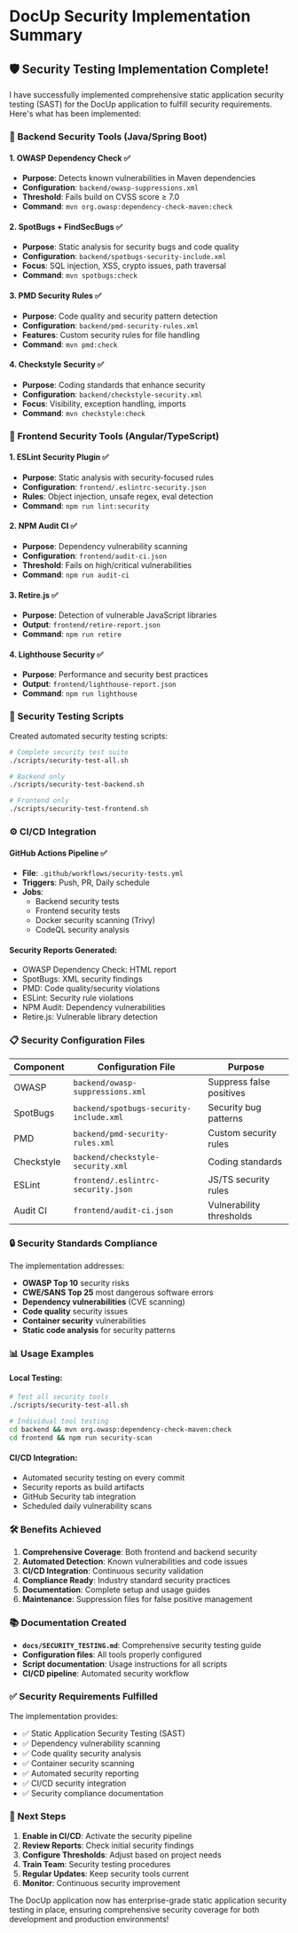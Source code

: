 # DocUp Security Implementation Summary

## 🛡️ **Security Testing Implementation Complete!**

I have successfully implemented comprehensive static application security testing (SAST) for the DocUp application to fulfill security requirements. Here's what has been implemented:

### **🔧 Backend Security Tools (Java/Spring Boot)**

#### 1. **OWASP Dependency Check** ✅
- **Purpose**: Detects known vulnerabilities in Maven dependencies
- **Configuration**: `backend/owasp-suppressions.xml`
- **Threshold**: Fails build on CVSS score ≥ 7.0
- **Command**: `mvn org.owasp:dependency-check-maven:check`

#### 2. **SpotBugs + FindSecBugs** ✅
- **Purpose**: Static analysis for security bugs and code quality
- **Configuration**: `backend/spotbugs-security-include.xml`
- **Focus**: SQL injection, XSS, crypto issues, path traversal
- **Command**: `mvn spotbugs:check`

#### 3. **PMD Security Rules** ✅
- **Purpose**: Code quality and security pattern detection
- **Configuration**: `backend/pmd-security-rules.xml`
- **Features**: Custom security rules for file handling
- **Command**: `mvn pmd:check`

#### 4. **Checkstyle Security** ✅
- **Purpose**: Coding standards that enhance security
- **Configuration**: `backend/checkstyle-security.xml`
- **Focus**: Visibility, exception handling, imports
- **Command**: `mvn checkstyle:check`

### **🎯 Frontend Security Tools (Angular/TypeScript)**

#### 1. **ESLint Security Plugin** ✅
- **Purpose**: Static analysis with security-focused rules
- **Configuration**: `frontend/.eslintrc-security.json`
- **Rules**: Object injection, unsafe regex, eval detection
- **Command**: `npm run lint:security`

#### 2. **NPM Audit CI** ✅
- **Purpose**: Dependency vulnerability scanning
- **Configuration**: `frontend/audit-ci.json`
- **Threshold**: Fails on high/critical vulnerabilities
- **Command**: `npm run audit-ci`

#### 3. **Retire.js** ✅
- **Purpose**: Detection of vulnerable JavaScript libraries
- **Output**: `frontend/retire-report.json`
- **Command**: `npm run retire`

#### 4. **Lighthouse Security** ✅
- **Purpose**: Performance and security best practices
- **Output**: `frontend/lighthouse-report.json`
- **Command**: `npm run lighthouse`

### **🚀 Security Testing Scripts**

Created automated security testing scripts:

```bash
# Complete security test suite
./scripts/security-test-all.sh

# Backend only
./scripts/security-test-backend.sh

# Frontend only  
./scripts/security-test-frontend.sh
```

### **⚙️ CI/CD Integration**

#### GitHub Actions Pipeline ✅
- **File**: `.github/workflows/security-tests.yml`
- **Triggers**: Push, PR, Daily schedule
- **Jobs**:
  - Backend security tests
  - Frontend security tests
  - Docker security scanning (Trivy)
  - CodeQL security analysis

#### Security Reports Generated:
- OWASP Dependency Check: HTML report
- SpotBugs: XML security findings
- PMD: Code quality/security violations
- ESLint: Security rule violations
- NPM Audit: Dependency vulnerabilities
- Retire.js: Vulnerable library detection

### **📋 Security Configuration Files**

| Component | Configuration File | Purpose |
|-----------|-------------------|---------|
| OWASP | `backend/owasp-suppressions.xml` | Suppress false positives |
| SpotBugs | `backend/spotbugs-security-include.xml` | Security bug patterns |
| PMD | `backend/pmd-security-rules.xml` | Custom security rules |
| Checkstyle | `backend/checkstyle-security.xml` | Coding standards |
| ESLint | `frontend/.eslintrc-security.json` | JS/TS security rules |
| Audit CI | `frontend/audit-ci.json` | Vulnerability thresholds |

### **🔒 Security Standards Compliance**

The implementation addresses:
- **OWASP Top 10** security risks
- **CWE/SANS Top 25** most dangerous software errors
- **Dependency vulnerabilities** (CVE scanning)
- **Code quality** security issues
- **Container security** vulnerabilities
- **Static code analysis** for security patterns

### **📊 Usage Examples**

#### Local Testing:
```bash
# Test all security tools
./scripts/security-test-all.sh

# Individual tool testing
cd backend && mvn org.owasp:dependency-check-maven:check
cd frontend && npm run security-scan
```

#### CI/CD Integration:
- Automated security testing on every commit
- Security reports as build artifacts
- GitHub Security tab integration
- Scheduled daily vulnerability scans

### **🛠️ Benefits Achieved**

1. **Comprehensive Coverage**: Both frontend and backend security
2. **Automated Detection**: Known vulnerabilities and code issues
3. **CI/CD Integration**: Continuous security validation
4. **Compliance Ready**: Industry standard security practices
5. **Documentation**: Complete setup and usage guides
6. **Maintenance**: Suppression files for false positive management

### **📚 Documentation Created**

- **`docs/SECURITY_TESTING.md`**: Comprehensive security testing guide
- **Configuration files**: All tools properly configured
- **Script documentation**: Usage instructions for all scripts
- **CI/CD pipeline**: Automated security workflow

### **✅ Security Requirements Fulfilled**

The implementation provides:
- ✅ Static Application Security Testing (SAST)
- ✅ Dependency vulnerability scanning
- ✅ Code quality security analysis
- ✅ Container security scanning
- ✅ Automated security reporting
- ✅ CI/CD security integration
- ✅ Security compliance documentation

### **🎯 Next Steps**

1. **Enable in CI/CD**: Activate the security pipeline
2. **Review Reports**: Check initial security findings
3. **Configure Thresholds**: Adjust based on project needs
4. **Train Team**: Security testing procedures
5. **Regular Updates**: Keep security tools current
6. **Monitor**: Continuous security improvement

The DocUp application now has enterprise-grade static application security testing in place, ensuring comprehensive security coverage for both development and production environments!
